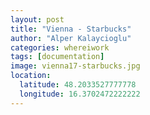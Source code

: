 ```yaml
---
layout: post
title: "Vienna - Starbucks"
author: "Alper Kalaycioglu"
categories: whereiwork
tags: [documentation]
image: vienna17-starbucks.jpg
location:
  latitude: 48.2033527777778
  longitude: 16.3702472222222
---
```

